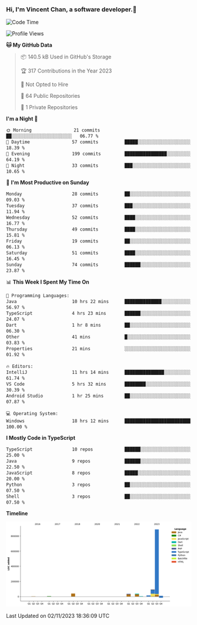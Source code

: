 ### Hi, I'm Vincent Chan, a software developer.👋

<!--
**hkvincent/hkvincent** is a ✨ _special_ ✨ repository because its `README.md` (this file) appears on your GitHub profile.

Here are some ideas to get you started:

- 🔭 I’m currently working on ...
- 🌱 I’m currently learning ...
- 👯 I’m looking to collaborate on ...
- 🤔 I’m looking for help with ...
- 💬 Ask me about ...
- 📫 How to reach me: ...
- 😄 Pronouns: ...
- ⚡ Fun fact: ...
-->
<!--START_SECTION:waka-->
![Code Time](http://img.shields.io/badge/Code%20Time-580%20hrs%2042%20mins-blue)

![Profile Views](http://img.shields.io/badge/Profile%20Views-0-blue)

**🐱 My GitHub Data** 

> 📦 140.5 kB Used in GitHub's Storage 
 > 
> 🏆 317 Contributions in the Year 2023
 > 
> 🚫 Not Opted to Hire
 > 
> 📜 64 Public Repositories 
 > 
> 🔑 1 Private Repositories 
 > 
**I'm a Night 🦉** 

```text
🌞 Morning                21 commits          ██░░░░░░░░░░░░░░░░░░░░░░░   06.77 % 
🌆 Daytime                57 commits          █████░░░░░░░░░░░░░░░░░░░░   18.39 % 
🌃 Evening                199 commits         ████████████████░░░░░░░░░   64.19 % 
🌙 Night                  33 commits          ███░░░░░░░░░░░░░░░░░░░░░░   10.65 % 
```
📅 **I'm Most Productive on Sunday** 

```text
Monday                   28 commits          ██░░░░░░░░░░░░░░░░░░░░░░░   09.03 % 
Tuesday                  37 commits          ███░░░░░░░░░░░░░░░░░░░░░░   11.94 % 
Wednesday                52 commits          ████░░░░░░░░░░░░░░░░░░░░░   16.77 % 
Thursday                 49 commits          ████░░░░░░░░░░░░░░░░░░░░░   15.81 % 
Friday                   19 commits          ██░░░░░░░░░░░░░░░░░░░░░░░   06.13 % 
Saturday                 51 commits          ████░░░░░░░░░░░░░░░░░░░░░   16.45 % 
Sunday                   74 commits          ██████░░░░░░░░░░░░░░░░░░░   23.87 % 
```


📊 **This Week I Spent My Time On** 

```text
💬 Programming Languages: 
Java                     10 hrs 22 mins      ██████████████░░░░░░░░░░░   56.97 % 
TypeScript               4 hrs 23 mins       ██████░░░░░░░░░░░░░░░░░░░   24.07 % 
Dart                     1 hr 8 mins         ██░░░░░░░░░░░░░░░░░░░░░░░   06.30 % 
Other                    41 mins             █░░░░░░░░░░░░░░░░░░░░░░░░   03.83 % 
Properties               21 mins             ░░░░░░░░░░░░░░░░░░░░░░░░░   01.92 % 

🔥 Editors: 
IntelliJ                 11 hrs 14 mins      ███████████████░░░░░░░░░░   61.74 % 
VS Code                  5 hrs 32 mins       ████████░░░░░░░░░░░░░░░░░   30.39 % 
Android Studio           1 hr 25 mins        ██░░░░░░░░░░░░░░░░░░░░░░░   07.87 % 

💻 Operating System: 
Windows                  18 hrs 12 mins      █████████████████████████   100.00 % 
```

**I Mostly Code in TypeScript** 

```text
TypeScript               10 repos            ██████░░░░░░░░░░░░░░░░░░░   25.00 % 
Java                     9 repos             ██████░░░░░░░░░░░░░░░░░░░   22.50 % 
JavaScript               8 repos             █████░░░░░░░░░░░░░░░░░░░░   20.00 % 
Python                   3 repos             ██░░░░░░░░░░░░░░░░░░░░░░░   07.50 % 
Shell                    3 repos             ██░░░░░░░░░░░░░░░░░░░░░░░   07.50 % 
```



**Timeline**

![Lines of Code chart](https://raw.githubusercontent.com/hkvincent/hkvincent/main/assets/bar_graph.png)


 Last Updated on 02/11/2023 18:36:09 UTC
<!--END_SECTION:waka-->
